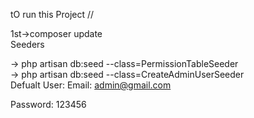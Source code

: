 tO run this Project //

1st->composer update
<br>
Seeders
<br>

-> php artisan db:seed --class=PermissionTableSeeder
<br>
-> php artisan db:seed --class=CreateAdminUserSeeder
 <br>
Defualt User:
Email: admin@gmail.com

Password: 123456
